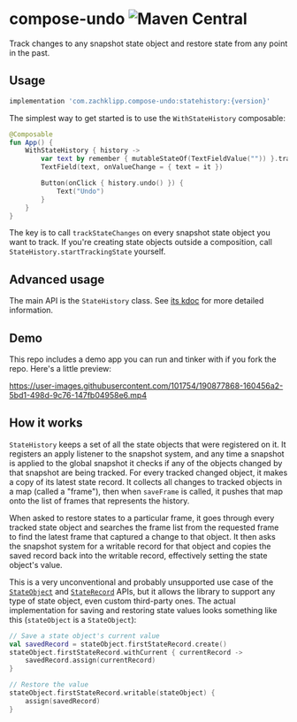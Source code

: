 # compose-undo ![Maven Central](https://img.shields.io/maven-central/v/com.zachklipp.compose-undo/statehistory)

Track changes to any snapshot state object and restore state from any point in the past.

## Usage

```groovy
implementation 'com.zachklipp.compose-undo:statehistory:{version}'
```

The simplest way to get started is to use the `WithStateHistory` composable:

```kotlin
@Composable
fun App() {
    WithStateHistory { history ->
        var text by remember { mutableStateOf(TextFieldValue("")) }.trackStateChanges()
        TextField(text, onValueChange = { text = it })

        Button(onClick { history.undo() }) {
            Text("Undo")
        }
    }
}
```

The key is to call `trackStateChanges` on every snapshot state object you want to track. If you're
creating state objects outside a composition, call `StateHistory.startTrackingState` yourself.

## Advanced usage

The main API is the `StateHistory` class. See
[its kdoc](/statehistory/src/main/java/com/zachklipp/statehistory/StateHistory.kt) for more detailed
information.

## Demo

This repo includes a demo app you can run and tinker with if you fork the repo. Here's a little
preview:

https://user-images.githubusercontent.com/101754/190877868-160456a2-5bd1-498d-9c76-147fb04958e6.mp4

## How it works

`StateHistory` keeps a set of all the state objects that were registered on it. It registers an
apply listener to the snapshot system, and any time a snapshot is applied to the global snapshot it
checks if any of the objects changed by that snapshot are being tracked. For every tracked changed
object, it makes a copy of its latest state record. It collects all changes to tracked objects in a
map (called a "frame"), then when `saveFrame` is called, it pushes that map onto the list of frames
that represents the history.

When asked to restore states to a particular frame, it goes through every tracked state object and
searches the frame list from the requested frame to find the latest frame that captured a change to
that object. It then asks the snapshot system for a writable record for that object and copies the
saved record back into the writable record, effectively setting the state object's value.

This is a very unconventional and probably unsupported use case of the
[`StateObject`](https://developer.android.com/reference/kotlin/androidx/compose/runtime/snapshots/StateObject)
and 
[`StateRecord`](https://developer.android.com/reference/kotlin/androidx/compose/runtime/snapshots/StateRecord)
APIs, but it allows the library to support any type of state object, even custom third-party ones.
The actual implementation for saving and restoring state values looks something like this
(`stateObject` is a `StateObject`):

```kotlin
// Save a state object's current value
val savedRecord = stateObject.firstStateRecord.create()
stateObject.firstStateRecord.withCurrent { currentRecord ->
    savedRecord.assign(currentRecord)
}

// Restore the value
stateObject.firstStateRecord.writable(stateObject) {
    assign(savedRecord)
}
```
